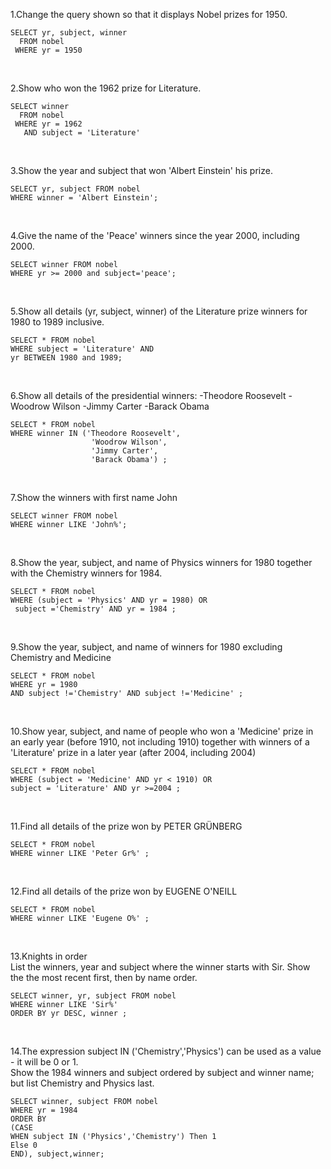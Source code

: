 1.Change the query shown so that it displays Nobel prizes for 1950.
```
SELECT yr, subject, winner
  FROM nobel
 WHERE yr = 1950
```
<br>

2.Show who won the 1962 prize for Literature.
```
SELECT winner
  FROM nobel
 WHERE yr = 1962
   AND subject = 'Literature'
```
<br>

3.Show the year and subject that won 'Albert Einstein' his prize.
```
SELECT yr, subject FROM nobel
WHERE winner = 'Albert Einstein';
```
<br>

4.Give the name of the 'Peace' winners since the year 2000, including 2000.
```
SELECT winner FROM nobel
WHERE yr >= 2000 and subject='peace';
```
<br>

5.Show all details (yr, subject, winner) of the Literature prize winners for 1980 to 1989 inclusive.
```
SELECT * FROM nobel 
WHERE subject = 'Literature' AND
yr BETWEEN 1980 and 1989;
```
<br>

6.Show all details of the presidential winners:
-Theodore Roosevelt
-Woodrow Wilson
-Jimmy Carter
-Barack Obama
```
SELECT * FROM nobel
WHERE winner IN ('Theodore Roosevelt',
                  'Woodrow Wilson',
                  'Jimmy Carter',
                  'Barack Obama') ;
```
<br>

7.Show the winners with first name John
```
SELECT winner FROM nobel
WHERE winner LIKE 'John%';

```
<br>

8.Show the year, subject, and name of Physics winners for 1980 together with the Chemistry winners for 1984.

```
SELECT * FROM nobel 
WHERE (subject = 'Physics' AND yr = 1980) OR
 subject ='Chemistry' AND yr = 1984 ;
```
<br>

9.Show the year, subject, and name of winners for 1980 excluding Chemistry and Medicine
```
SELECT * FROM nobel
WHERE yr = 1980 
AND subject !='Chemistry' AND subject !='Medicine' ;
```
<br>

10.Show year, subject, and name of people who won a 'Medicine' prize in an early year (before 1910, not including 1910) together with winners of a 'Literature' prize in a later year (after 2004, including 2004)
```
SELECT * FROM nobel 
WHERE (subject = 'Medicine' AND yr < 1910) OR
subject = 'Literature' AND yr >=2004 ;
```
<br>

11.Find all details of the prize won by PETER GRÜNBERG
```
SELECT * FROM nobel
WHERE winner LIKE 'Peter Gr%' ;
```
<br>

12.Find all details of the prize won by EUGENE O'NEILL
```
SELECT * FROM nobel
WHERE winner LIKE 'Eugene O%' ;
```
<br>

13.Knights in order <br>
List the winners, year and subject where the winner starts with Sir. Show the the most recent first, then by name order.
```
SELECT winner, yr, subject FROM nobel 
WHERE winner LIKE 'Sir%'
ORDER BY yr DESC, winner ;
```
<br>

14.The expression subject IN ('Chemistry','Physics') can be used as a value - it will be 0 or 1. <br>
Show the 1984 winners and subject ordered by subject and winner name; but list Chemistry and Physics last.
```
SELECT winner, subject FROM nobel
WHERE yr = 1984
ORDER BY 
(CASE 
WHEN subject IN ('Physics','Chemistry') Then 1 
Else 0 
END), subject,winner;
```

